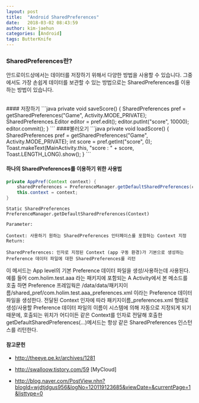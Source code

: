 ```yaml
---
layout: post
title:  "Android SharedPreferences"
date:   2018-03-02 08:43:59
author: kim-jaehun
categories: [Android]
tags: ButterKnife
---
```


### SharedPreferences란?

안드로이드상에서는 데이터를 저장하기 위해서 다양한 방법을 사용할 수 있습니다. 그중에서도 가장 손쉽게 데이터를 보관할 수 있는 방법으로는 SharedPreferences를 이용하는 방법이 있습니다.


<br>
#### 저장하기
```java
private void saveScore() {
    SharedPreferences pref = getSharedPreferences("Game", Activity.MODE_PRIVATE);
    SharedPreferences.Editor editor = pref.edit();
    editor.putInt("score", 10000);
    editor.commit();
}
```
####불러오기
```java
private void loadScore() {
    SharedPreferences pref = getSharedPreferences("Game", Activity.MODE_PRIVATE);
    int score = pref.getInt("score", 0);
    Toast.makeText(MainActivity.this, "score : " + score, Toast.LENGTH_LONG).show();
}
```


#### 하나의 SharedPreferences를 이용하기 위한 사용법
```java
private AppPref(Context context) {
    sharedPreferences = PreferenceManager.getDefaultSharedPreferences(context);
    this.context = context;
}
```


```
Static SharedPreferences PreferenceManager.getDefaultSharedPreferences(Context)

Parameter:

Context: 사용하기 원하는 SharedPreferences 인터페이스를 포함하는 Context 지정
Return:

SharedPreferences: 인자로 지정된 Context (app 구동 환경)가 기본으로 생성하는 Preference 데이터 파일에 대한 SharedPreferences를 리턴
```
이 메서드는 App level의 기본 Preference 데이터 파일을 생성/사용하는데 사용된다. 예를 들어 com.holim.test.aaa 라는 패키지에 포함되는 A Activity에서 본 메소드를 호출 하면 Preference 프레임웍은 /data/data/패키지이름/shared_pref/com.holim.test.aaa_preferences.xml 이라는 Preference 데이터 파일을 생성한다. 전달된 Context 인자에 따라 패키지이름_preferences.xml 형태로 생성/사용할 Preference 데이터 파일의 이름이 시스템에 의해 자동으로 지정되게 되기 때문에, 호출되는 위치가 어디이든 같은 Context를 인자로 전달해 호출한 getDefaultSharedPreferences(…)메서드는 항상 같은 SharedPreferences 인스턴스를 리턴한다.



#### 참고문헌

* http://theeye.pe.kr/archives/1281

* http://swalloow.tistory.com/59 [MyCloud]

* http://blog.naver.com/PostView.nhn?blogId=wjdtjdgus956&logNo=120119123685&viewDate=&currentPage=1&listtype=0
